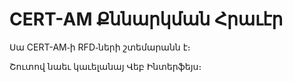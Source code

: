 # CERT-AM Քննարկման Հրաւէր

Սա CERT-AM֊ի RFD֊ների շտեմարանն է։    

Շուտով նաեւ կաւելանայ Վեբ Ինտերֆեյս։